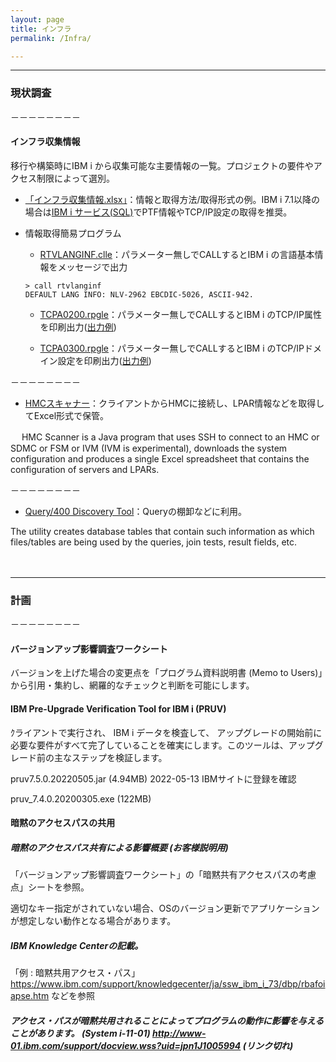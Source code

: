 ```yaml
---
layout: page
title: インフラ
permalink: /Infra/

---
```


---

<P></P>

### 現状調査

<P></P>

－－－－－－－－

<P></P>

#### インフラ収集情報
移行や構築時にIBM i から収集可能な主要情報の一覧。プロジェクトの要件やアクセス制限によって選別。

* [「インフラ収集情報.xlsx」](/GuriPages/files/インフラ収集情報.xlsx)：情報と取得方法/取得形式の例。IBM i 7.1以降の場合は[IBM i サービス(SQL)](https://www.ibm.com/docs/ja/ssw_ibm_i_73/rzajq/rzajqservicessys.htm)でPTF情報やTCP/IP設定の取得を推奨。

* 情報取得簡易プログラム
  * [RTVLANGINF.clle](/GuriPages/files/RTVLANGINF.clle.txt)：パラメーター無しでCALLするとIBM i の言語基本情報をメッセージで出力
  
  ```
  > call rtvlanginf                                    
  DEFAULT LANG INFO: NLV-2962 EBCDIC-5026, ASCII-942.
  ```

  * [TCPA0200.rpgle](/GuriPages/files/TCPA0200.rpgle.txt)：パラメーター無しでCALLするとIBM i のTCP/IP属性を印刷出力([出力例](/GuriPages/files/TCPA0200.spl.txt))

  * [TCPA0300.rpgle](/GuriPages/files/TCPA0300.rpgle.txt)：パラメーター無しでCALLするとIBM i のTCP/IPドメイン設定を印刷出力([出力例](/GuriPages/files/TCPA0300.spl.txt))


<P></P>

－－－－－－－－

<P></P>

* [HMCスキャナー](https://www.ibm.com/support/pages/hmc-scanner-power-server-config-and-performance-stats)：クライアントからHMCに接続し、LPAR情報などを取得してExcel形式で保管。

<P></P>
　
HMC Scanner is a Java program that uses SSH to connect to an HMC or SDMC or FSM or IVM (IVM is experimental), downloads the system configuration and produces a single Excel spreadsheet that contains the configuration of servers and LPARs. 

<P></P>

－－－－－－－－

<P></P>

* [Query/400 Discovery Tool](https://www.ibm.com/support/pages/query400-discovery-tool-0)：Queryの棚卸などに利用。

The utility creates database tables that contain such information as which files/tables are being used by the queries, join tests, result fields, etc.  

<P></P>

　

<P></P>

---

<P></P>


### 計画

<P></P>


－－－－－－－－

<P></P>

#### バージョンアップ影響調査ワークシート
バージョンを上げた場合の変更点を「プログラム資料説明書  (Memo to Users)」から引用・集約し、網羅的なチェックと判断を可能にします。

#### IBM Pre-Upgrade Verification Tool for IBM i (PRUV)

ｸライアントで実行され、 IBM i データを検査して、 アップグレードの開始前に必要な要件がすべて完了していることを確実にします。このツールは、アップグレード前の主なステップを検証します。 

pruv7.5.0.20220505.jar (4.94MB) 2022-05-13 IBMサイトに登録を確認

pruv_7.4.0.20200305.exe (122MB)
#### 暗黙のアクセスパスの共用
##### 暗黙のアクセスパス共有による影響概要 (お客様説明用) 
「バージョンアップ影響調査ワークシート」の「暗黙共有アクセスパスの考慮点」シートを参照。

適切なキー指定がされていない場合、OSのバージョン更新でアプリケーションが想定しない動作となる場合があります。
##### IBM Knowledge Centerの記載。
「例 : 暗黙共用アクセス・パス」 https://www.ibm.com/support/knowledgecenter/ja/ssw_ibm_i_73/dbp/rbafoiapse.htm などを参照

##### アクセス・パスが暗黙共用されることによってプログラムの動作に影響を与えることがあります。 (System i-11-01)  http://www-01.ibm.com/support/docview.wss?uid=jpn1J1005994 (リンク切れ)

